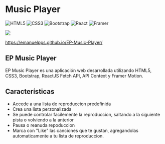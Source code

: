 # Music Player


![HTML5](https://img.shields.io/badge/html5-%23E34F26.svg?style=for-the-badge&logo=html5&logoColor=white)
![CSS3](https://img.shields.io/badge/css3-%231572B6.svg?style=for-the-badge&logo=css3&logoColor=white)
![Bootstrap](https://img.shields.io/badge/bootstrap-%238511FA.svg?style=for-the-badge&logo=bootstrap&logoColor=white)
![React](https://img.shields.io/badge/react-%2320232a.svg?style=for-the-badge&logo=react&logoColor=%2361DAFB)
![Framer](https://img.shields.io/badge/Framer-black?style=for-the-badge&logo=framer&logoColor=blue)


<img src="https://i.ibb.co/FK46Rmh/ep-music-player.png"/>


https://emanuelpps.github.io/EP-Music-Player/


## EP Music Player

EP Music Player es una aplicación web desarrollada utilizando HTML5, CSS3, Bootstrap, ReactJS Fetch API, API Context y Framer Motion.

## Características

 - Accede a una lista de reproduccion predefinida
 - Crea una lista perzonalizada
 - Se puede controlar facilemente la reproduccion, saltando a la siguiente pista o volviendo a la anterior
 - Pausa o reanuda repoduccion
 - Marca con "Like" las canciones que te gustan, agregandolas automaticamente a tu lista de reproduccion.
